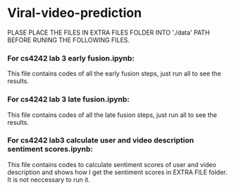 # Viral-video-prediction
PLASE PLACE THE FILES IN EXTRA FILES FOLDER INTO './data' PATH BEFORE RUNING THE FOLLOWING FILES.

### For cs4242 lab 3 early fusion.ipynb:
This file contains codes of all the early fusion steps, just run all to see the results.


### For cs4242 lab 3 late fusion.ipynb:
This file contains codes of all the late fusion steps, just run all to see the results.


### For cs4242 lab3 calculate user and video description sentiment scores.ipynb:
This file contains codes to calculate sentiment scores of user and video description and shows how I 
get the sentiment scores in EXTRA FILE folder. It is not neccessary to run it.
